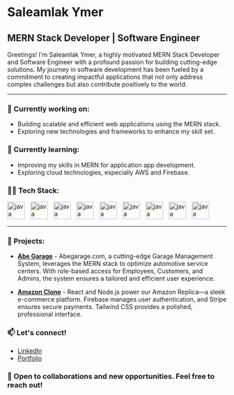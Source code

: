# Saleamlak Ymer

## MERN Stack Developer | Software Engineer

Greetings! I'm Saleamlak Ymer, a highly motivated MERN Stack Developer and Software Engineer with a profound passion for building cutting-edge solutions. My journey in software development has been fueled by a commitment to creating impactful applications that not only address complex challenges but also contribute positively to the world.

---

### 🔭 Currently working on:
- Building scalable and efficient web applications using the MERN stack.
- Exploring new technologies and frameworks to enhance my skill set.

### 🌱 Currently learning:
- Improving my skills in MERN for application app development.
- Exploring cloud technologies, especially AWS and Firebase.

### 👨‍💻 Tech Stack:
<img align="left" alt="java" width="40px" style="padding-right:10px;" src="https://static-00.iconduck.com/assets.00/tailwind-css-icon-512x307-1v56l8ed.png" />
<img align="left" alt="java" width="40px" style="padding-right:10px;" src="https://static-00.iconduck.com/assets.00/tailwind-css-icon-512x307-1v56l8ed.png" />
<img align="left" alt="java" width="40px" style="padding-right:10px;" src="https://static-00.iconduck.com/assets.00/tailwind-css-icon-512x307-1v56l8ed.png" />
<img align="left" alt="java" width="40px" style="padding-right:10px;" src="https://static-00.iconduck.com/assets.00/tailwind-css-icon-512x307-1v56l8ed.png" />
<img align="left" alt="java" width="40px" style="padding-right:10px;" src="https://static-00.iconduck.com/assets.00/tailwind-css-icon-512x307-1v56l8ed.png" />
<img align="left" alt="java" width="40px" style="padding-right:10px;" src="https://static-00.iconduck.com/assets.00/tailwind-css-icon-512x307-1v56l8ed.png" />
<img align="left" alt="java" width="40px" style="padding-right:10px;" src="https://static-00.iconduck.com/assets.00/tailwind-css-icon-512x307-1v56l8ed.png" />
<img align="left" alt="java" width="40px" style="padding-right:10px;" src="https://static-00.iconduck.com/assets.00/tailwind-css-icon-512x307-1v56l8ed.png" />
<img align="left" alt="java" width="40px" style="padding-right:10px;" src="https://static-00.iconduck.com/assets.00/tailwind-css-icon-512x307-1v56l8ed.png" />
<br />

#
___




### 🚀 Projects:
- **[Abe Garage](https://www.abegarageexpress.com)** - Abegarage.com, a cutting-edge Garage Management System, leverages the MERN stack to optimize automotive service centers. With role-based access for Employees, Customers, and Admins, the system ensures a tailored and efficient user experience.
  
- **[Amazon Clone](https://fifth-base-398400.web.app/)** - React and Node.js power our Amazon Replica—a sleek e-commerce platform. Firebase manages user authentication, and Stripe ensures secure payments. Tailwind CSS provides a polished, professional interface.

### 📫 Let's connect!
- [LinkedIn](https://www.linkedin.com/in/saleamlakendrias/)
- [Portfolio](https://saleamlakendrias.com/)

### 🤝 Open to collaborations and new opportunities. Feel free to reach out!
